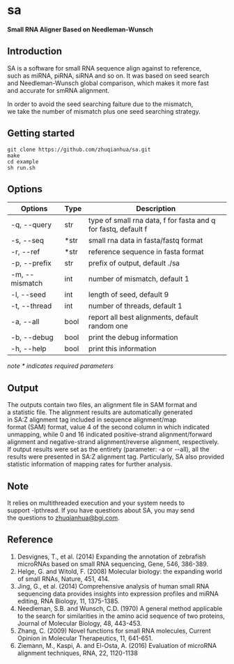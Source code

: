 # sa
**Small RNA Aligner Based on Needleman-Wunsch**
 
## Introduction  
SA is a software for small RNA sequence align against to reference,   
such as miRNA, piRNA, siRNA and so on. It was based on seed search   
and Needleman-Wunsch global comparison, which makes it more fast   
and accurate for smRNA alignment.   

In order to avoid the seed searching faiture due to the mismatch,   
we take the number of mismatch plus one seed searching strategy.  

## Getting started  
	git clone https://github.com/zhuqianhua/sa.git   
	make   
	cd example   
	sh run.sh   

## Options
Options | Type | Description
--- | --- | ---
-q, --query | str | type of small rna data, f for fasta and q for fastq, default f
-s, --seq | *str | small rna data in fasta/fastq format
-r, --ref | *str | reference sequence in fasta format
-p, --prefix | str | prefix of output, default ./sa
-m, --mismatch | int | number of mismatch, default 1
-l, --seed | int | length of seed, default 9
-t, --thread | int | number of threads, default 1
-a, --all | bool | report all best alignments, default random one
-b, --debug | bool | print the debug information
-h, --help | bool | print this information

*note * indicates required parameters*

## Output
The outputs contain two files, an alignment file in SAM format and  
a statistic file. The alignment results are automatically generated  
in SA:Z alignment tag  included in sequence alignment/map  
format (SAM) format, value 4 of the second column in which indicated  
unmapping, while 0 and 16 indicated positive-strand alignment/forward  
alignment and negative-strand alignment/reverse alignment, respectively.  
If output results were set as the entirety (parameter: -a or --all), all the  
results were presented in SA:Z alignment tag. Particularly, SA also provided  
statistic information of mapping rates for further analysis.

## Note
It relies on multithreaded execution and your system needs to   
support -lpthread. If you have questions about SA, you may send  
the questions to zhuqianhua@bgi.com.  

## Reference
1) Desvignes, T., et al. (2014) Expanding the annotation of zebrafish microRNAs based on small RNA sequencing, Gene, 546, 386-389.
2) Helge, G. and Witold, F. (2008) Molecular biology: the expanding world of small RNAs, Nature, 451, 414.
3) Jing, G., et al. (2014) Comprehensive analysis of human small RNA sequencing data provides insights into expression profiles and miRNA editing, RNA Biology, 11, 1375-1385.
4) Needleman, S.B. and Wunsch, C.D. (1970) A general method applicable to the search for similarities in the amino acid sequence of two proteins, Journal of Molecular Biology, 48, 443-453.
5) Zhang, C. (2009) Novel functions for small RNA molecules, Current Opinion in Molecular Therapeutics, 11, 641-651.
6) Ziemann, M., Kaspi, A. and El-Osta, A. (2016) Evaluation of microRNA alignment techniques, RNA, 22, 1120-1138